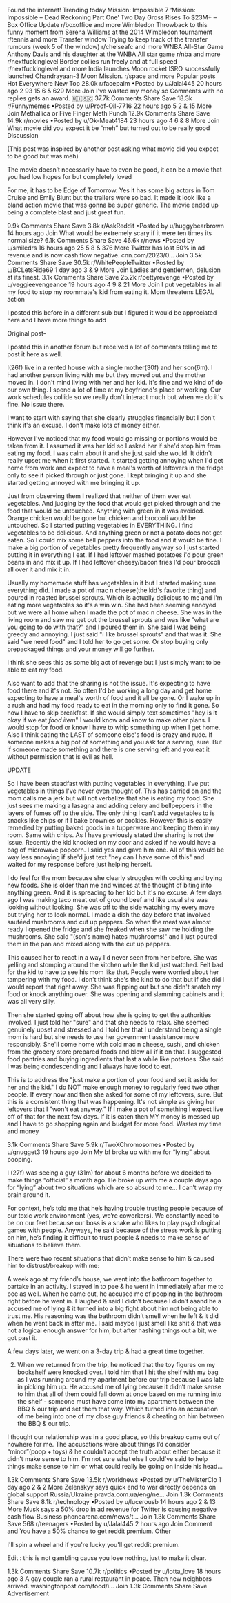 Found the internet!
Trending today
Mission: Impossible 7
‘Mission: Impossible – Dead Reckoning Part One’ Two Day Gross Rises To $23M+ – Box Office Update
r/boxoffice and more
Wimbledon
Throwback to this funny moment from Serena Williams at the 2014 Wimbledon tournament
r/tennis and more
Transfer window
Trying to keep track of the transfer rumours (week 5 of the window)
r/chelseafc and more
WNBA All-Star Game
Anthony Davis and his daughter at the WNBA All star game
r/nba and more
r/nextfuckinglevel
Border collies run freely and at full speed
r/nextfuckinglevel and more
India launches Moon rocket
ISRO successfully launched Chandrayaan-3 Moon Mission.
r/space and more
Popular posts
Hot
Everywhere
New
Top
28.0k
r/facepalm
•Posted by
u/Jalal445
20 hours ago
2
93
15
6
& 629 More
Join
I've wasted my money so Comments with no replies gets an award.
 🇲​🇮​🇸​🇨​
37.7k Comments
Share
Save
18.3k
r/Funnymemes
•Posted by
u/Proof-Oil-7716
22 hours ago
5
2
& 15 More
Join
Methallica or Five Finger Meth Punch
12.9k Comments
Share
Save
14.9k
r/movies
•Posted by
u/Ok-Meat4184
23 hours ago
4
6
& 8 More
Join
What movie did you expect it be “meh” but turned out to be really good
Discussion

(This post was inspired by another post asking what movie did you expect to be good but was meh)

The movie doesn’t necessarily have to even be good, it can be a movie that you had low hopes for but completely loved

For me, it has to be Edge of Tomorrow. Yes it has some big actors in Tom Cruise and Emily Blunt but the trailers were so bad. It made it look like a bland action movie that was gonna be super generic. The movie ended up being a complete blast and just great fun.

9.9k Comments
Share
Save
3.8k
r/AskReddit
•Posted by
u/huggybearbrown
14 hours ago
Join
What would be extremely scary if it were ten times its normal size?
6.1k Comments
Share
Save
46.6k
r/news
•Posted by
u/smiledrs
16 hours ago
25
5
8
& 376 More
Twitter has lost 50% in ad revenue and is now cash flow negative.
cnn.com/2023/0...
Join
3.5k Comments
Share
Save
30.5k
r/WhitePeopleTwitter
•Posted by
u/BCLetsRide69
1 day ago
3
& 9 More
Join
Ladies and gentlemen, delusion at its finest.
3.1k Comments
Share
Save
25.2k
r/pettyrevenge
•Posted by
u/veggieevengeance
19 hours ago
4
9
& 21 More
Join
I put vegetables in all my food to stop my roommate's kid from eating it. Mom threatens LEGAL action

I posted this before in a different sub but I figured it would be appreciated here and I have more things to add




Original post-




I posted this in another forum but received a lot of comments telling me to post it here as well.

I(26f) live in a rented house with a single mother(30f) and her son(6m). I had another person living with me but they moved out and the mother moved in. I don't mind living with her and her kid. It's fine and we kind of do our own thing. I spend a lot of time at my boyfriend's place or working. Our work schedules collide so we really don't interact much but when we do it's fine. No issue there.

I want to start with saying that she clearly struggles financially but I don't think it's an excuse. I don't make lots of money either.

However I've noticed that my food would go missing or portions would be taken from it. I assumed it was her kid so I asked her if she'd stop him from eating my food. I was calm about it and she just said she would. It didn't really upset me when it first started. It started getting annoying when I'd get home from work and expect to have a meal's worth of leftovers in the fridge only to see it picked through or just gone. I kept bringing it up and she started getting annoyed with me bringing it up.

Just from observing them I realized that neither of them ever eat vegetables. And judging by the food that would get picked through and the food that would be untouched. Anything with green in it was avoided. Orange chicken would be gone but chicken and broccoli would be untouched. So I started putting vegetables in EVERYTHING. I find vegetables to be delicious. And anything green or not a potato does not get eaten. So I could mix some bell peppers into the food and it would be fine. I make a big portion of vegetables pretty frequently anyway so I just started putting it in everything I eat. If I had leftover mashed potatoes i'd pour green beans in and mix it up. If I had leftover cheesy/bacon fries I'd pour broccoli all over it and mix it in.

Usually my homemade stuff has vegetables in it but I started making sure everything did. I made a pot of mac n cheese(the kid's favorite thing) and poured in roasted brussel sprouts. Which is actually delicious to me and I'm eating more vegetables so it's a win win. She had been seeming annoyed but we were all home when I made the pot of mac n cheese. She was in the living room and saw me get out the brussel sprouts and was like "what are you going to do with that?" and I poured them in. She said I was being greedy and annoying. I just said "I like brussel sprouts" and that was it. She said "we need food" and I told her to go get some. Or stop buying only prepackaged things and your money will go further.

I think she sees this as some big act of revenge but I just simply want to be able to eat my food.

Also want to add that the sharing is not the issue. It's expecting to have food there and it's not. So often I'd be working a long day and get home expecting to have a meal's worth of food and it all be gone. Or I wake up in a rush and had my food ready to eat in the morning only to find it gone. So now I have to skip breakfast. If she would simply text sometimes "hey is it okay if we eat *food item*" I would know and know to make other plans. I would stop for food or know I have to whip something up when I get home. Also I think eating the LAST of someone else's food is crazy and rude. If someone makes a big pot of something and you ask for a serving, sure. But if someone made something and there is one serving left and you eat it without permission that is evil as hell.




UPDATE




So I have been steadfast with putting vegetables in everything. I've put vegetables in things I've never even thought of. This has carried on and the mom calls me a jerk but will not verbalize that she is eating my food. She just sees me making a lasagna and adding celery and bellpeppers in the layers of fumes off to the side. The only thing I can't add vegetables to is snacks like chips or if I bake brownies or cookies. However this is easily remedied by putting baked goods in a tupperware and keeping them in my room. Same with chips. As I have previously stated the sharing is not the issue. Recently the kid knocked on my door and asked if he would have a bag of microwave popcorn. I said yes and gave him one. All of this would be way less annoying if she'd just text "hey can I have some of this" and waited for my response before just helping herself.




I do feel for the mom because she clearly struggles with cooking and trying new foods. She is older than me and winces at the thought of biting into anything green. And it is spreading to her kid but it's no excuse. A few days ago I was making taco meat out of ground beef and like usual she was looking without looking. She was off to the side watching my every move but trying her to look normal. I made a dish the day before that involved sautéed mushrooms and cut up peppers. So when the meat was almost ready I opened the fridge and she freaked when she saw me holding the mushrooms. She said "(son's name) hates mushrooms!" and I just poured them in the pan and mixed along with the cut up peppers.




This caused her to react in a way I'd never seen from her before. She was yelling and stomping around the kitchen while the kid just watched. Felt bad for the kid to have to see his mom like that. People were worried about her tampering with my food. I don't think she's the kind to do that but if she did I would report that right away. She was flipping out but she didn't snatch my food or knock anything over. She was opening and slamming cabinets and it was all very silly.




Then she started going off about how she is going to get the authorities involved. I just told her "sure" and that she needs to relax. She seemed genuinely upset and stressed and I told her that I understand being a single mom is hard but she needs to use her government assistance more responsibly. She'll come home with cold mac n cheese, sushi, and chicken from the grocery store prepared foods and blow all if it on that. I suggested food pantries and buying ingredients that last a while like potatoes. She said I was being condescending and I always have food to eat.




This is to address the "just make a portion of your food and set it aside for her and the kid." I do NOT make enough money to regularly feed two other people. If every now and then she asked for some of my leftovers, sure. But this is a consistent thing that was happening. It's not simple as giving her leftovers that I "won't eat anyway." If I make a pot of something I expect live off of that for the next few days. If it is eaten then MY money is messed up and I have to go shopping again and budget for more food. Wastes my time and money

3.1k Comments
Share
Save
5.9k
r/TwoXChromosomes
•Posted by
u/gnugget3
19 hours ago
Join
My bf broke up with me for “lying” about pooping.

I (27f) was seeing a guy (31m) for about 6 months before we decided to make things “official” a month ago. He broke up with me a couple days ago for “lying” about two situations which are so absurd to me… I can’t wrap my brain around it.

For context, he’s told me that he’s having trouble trusting people because of our toxic work environment (yes, we’re coworkers). We constantly need to be on our feet because our boss is a snake who likes to play psychological games with people. Anyways, he said because of the stress work is putting on him, he’s finding it difficult to trust people & needs to make sense of situations to believe them.

There were two recent situations that didn’t make sense to him & caused him to distrust/breakup with me:

A week ago at my friend’s house, we went into the bathroom together to partake in an activity. I stayed in to pee & he went in immediately after me to pee as well. When he came out, he accused me of pooping in the bathroom right before he went in. I laughed & said I didn’t because I didn’t aaand he a accused me of lying & it turned into a big fight about him not being able to trust me. His reasoning was the bathroom didn’t smell when he left & it did when he went back in after me. I said maybe I just smell like shit & that was not a logical enough answer for him, but after hashing things out a bit, we got past it.

A few days later, we went on a 3-day trip & had a great time together.

2. When we returned from the trip, he noticed that the toy figures on my bookshelf were knocked over. I told him that I hit the shelf with my bag as I was running around my apartment before our trip because I was late in picking him up. He accused me of lying because it didn’t make sense to him that all of them could fall down at once based on me running into the shelf - someone must have come into my apartment between the BBQ & our trip and set them that way. Which turned into an accusation of me being into one of my close guy friends & cheating on him between the BBQ & our trip.

I thought our relationship was in a good place, so this breakup came out of nowhere for me. The accusations were about things I’d consider “minor”(poop + toys) & he couldn’t accept the truth about either because it didn’t make sense to him. I’m not sure what else I could’ve said to help things make sense to him or what could really be going on inside his head…

1.3k Comments
Share
Save
13.5k
r/worldnews
•Posted by
u/TheMisterClo
1 day ago
2
& 2 More
Zelenskyy says quick end to war directly depends on global support
Russia/Ukraine
pravda.com.ua/eng/ne...
Join
1.3k Comments
Share
Save
8.1k
r/technology
•Posted by
u/lucerousb
14 hours ago
2
& 13 More
Musk says a 50% drop in ad revenue for Twitter is causing negative cash flow
Business
phonearena.com/news/t...
Join
1.3k Comments
Share
Save
568
r/teenagers
•Posted by
u/Jalal445
2 hours ago
Join
Comment and You have a 50% chance to get reddit premium.
Other

I'll spin a wheel and if you're lucky you'll get reddit premium.

Edit : this is not gambling cause you lose nothing, just to make it clear.

1.3k Comments
Share
Save
10.7k
r/politics
•Posted by
u/lotta_love
18 hours ago
3
A gay couple ran a rural restaurant in peace. Then new neighbors arrived.
washingtonpost.com/food/i...
Join
1.3k Comments
Share
Save
Advertisement